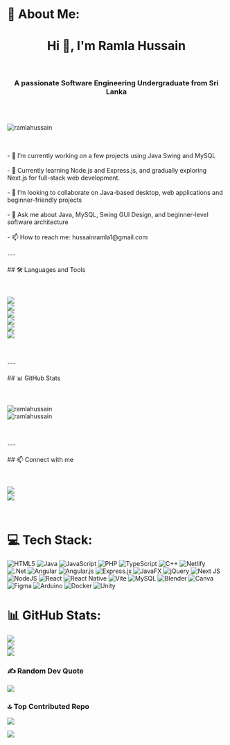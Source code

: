 # 💫 About Me:
<h1 align="center">Hi 👋, I'm Ramla Hussain</h1><br><h3 align="center">A passionate Software Engineering Undergraduate from Sri Lanka</h3><br><br><p align="left"> <img src="https://komarev.com/ghpvc/?username=ramlahussain&label=Profile%20views&color=0e75b6&style=flat" alt="ramlahussain" /> </p><br><br>- 🔭 I’m currently working on a few projects using Java Swing and MySQL<br><br>- 🌱 Currently learning Node.js and Express.js, and gradually exploring Next.js for full-stack web development.<br><br>- 👯 I’m looking to collaborate on Java-based desktop, web applications and beginner-friendly projects<br><br>- 💬 Ask me about Java, MySQL, Swing GUI Design, and beginner-level software architecture<br><br>- 📫 How to reach me: hussainramla1@gmail.com<br><br>---<br><br>## 🛠️ Languages and Tools<br><br><p align="left"><br>  <img src="https://img.shields.io/badge/Java-ED8B00?style=for-the-badge&logo=java&logoColor=white"/><br>  <img src="https://img.shields.io/badge/MySQL-4479A1?style=for-the-badge&logo=mysql&logoColor=white"/><br>  <img src="https://img.shields.io/badge/Java Swing-007396?style=for-the-badge&logo=java&logoColor=white"/><br>  <img src="https://img.shields.io/badge/Node.js-339933?style=for-the-badge&logo=nodedotjs&logoColor=white"/><br>  <img src="https://img.shields.io/badge/Express.js-000000?style=for-the-badge&logo=express&logoColor=white"/><br>  <img src="https://img.shields.io/badge/Next.js-000000?style=for-the-badge&logo=nextdotjs&logoColor=white"/><br></p><br><br>---<br><br>## 📊 GitHub Stats<br><br><p align="left"><br>  <img src="https://github-readme-stats.vercel.app/api?username=ramlahussain&show_icons=true&locale=en" alt="ramlahussain" /><br>  <img src="https://github-readme-streak-stats.herokuapp.com/?user=ramlahussain&" alt="ramlahussain" /><br></p><br><br>---<br><br>## 📫 Connect with me<br><br><p align="left"><br>  <a href="https://linkedin.com/in/ramlahussain" target="blank"><img src="https://img.shields.io/badge/LinkedIn-blue?style=flat-square&logo=linkedin"></a><br>  <a href="mailto:ramla.dev@gmail.com"><img src="https://img.shields.io/badge/Gmail-red?style=flat-square&logo=gmail"></a><br></p><br>

# 💻 Tech Stack:
![HTML5](https://img.shields.io/badge/html5-%23E34F26.svg?style=for-the-badge&logo=html5&logoColor=white) ![Java](https://img.shields.io/badge/java-%23ED8B00.svg?style=for-the-badge&logo=openjdk&logoColor=white) ![JavaScript](https://img.shields.io/badge/javascript-%23323330.svg?style=for-the-badge&logo=javascript&logoColor=%23F7DF1E) ![PHP](https://img.shields.io/badge/php-%23777BB4.svg?style=for-the-badge&logo=php&logoColor=white) ![TypeScript](https://img.shields.io/badge/typescript-%23007ACC.svg?style=for-the-badge&logo=typescript&logoColor=white) ![C++](https://img.shields.io/badge/c++-%2300599C.svg?style=for-the-badge&logo=c%2B%2B&logoColor=white) ![Netlify](https://img.shields.io/badge/netlify-%23000000.svg?style=for-the-badge&logo=netlify&logoColor=#00C7B7) ![.Net](https://img.shields.io/badge/.NET-5C2D91?style=for-the-badge&logo=.net&logoColor=white) ![Angular](https://img.shields.io/badge/angular-%23DD0031.svg?style=for-the-badge&logo=angular&logoColor=white) ![Angular.js](https://img.shields.io/badge/angular.js-%23E23237.svg?style=for-the-badge&logo=angularjs&logoColor=white) ![Express.js](https://img.shields.io/badge/express.js-%23404d59.svg?style=for-the-badge&logo=express&logoColor=%2361DAFB) ![JavaFX](https://img.shields.io/badge/javafx-%23FF0000.svg?style=for-the-badge&logo=javafx&logoColor=white) ![jQuery](https://img.shields.io/badge/jquery-%230769AD.svg?style=for-the-badge&logo=jquery&logoColor=white) ![Next JS](https://img.shields.io/badge/Next-black?style=for-the-badge&logo=next.js&logoColor=white) ![NodeJS](https://img.shields.io/badge/node.js-6DA55F?style=for-the-badge&logo=node.js&logoColor=white) ![React](https://img.shields.io/badge/react-%2320232a.svg?style=for-the-badge&logo=react&logoColor=%2361DAFB) ![React Native](https://img.shields.io/badge/react_native-%2320232a.svg?style=for-the-badge&logo=react&logoColor=%2361DAFB) ![Vite](https://img.shields.io/badge/vite-%23646CFF.svg?style=for-the-badge&logo=vite&logoColor=white) ![MySQL](https://img.shields.io/badge/mysql-4479A1.svg?style=for-the-badge&logo=mysql&logoColor=white) ![Blender](https://img.shields.io/badge/blender-%23F5792A.svg?style=for-the-badge&logo=blender&logoColor=white) ![Canva](https://img.shields.io/badge/Canva-%2300C4CC.svg?style=for-the-badge&logo=Canva&logoColor=white) ![Figma](https://img.shields.io/badge/figma-%23F24E1E.svg?style=for-the-badge&logo=figma&logoColor=white) ![Arduino](https://img.shields.io/badge/-Arduino-00979D?style=for-the-badge&logo=Arduino&logoColor=white) ![Docker](https://img.shields.io/badge/docker-%230db7ed.svg?style=for-the-badge&logo=docker&logoColor=white) ![Unity](https://img.shields.io/badge/unity-%23000000.svg?style=for-the-badge&logo=unity&logoColor=white)
# 📊 GitHub Stats:
![](https://github-readme-stats.vercel.app/api?username=RamlaHussain458&theme=dark&hide_border=false&include_all_commits=false&count_private=false)<br/>
![](https://nirzak-streak-stats.vercel.app/?user=RamlaHussain458&theme=dark&hide_border=false)<br/>
![](https://github-readme-stats.vercel.app/api/top-langs/?username=RamlaHussain458&theme=dark&hide_border=false&include_all_commits=false&count_private=false&layout=compact)

### ✍️ Random Dev Quote
![](https://quotes-github-readme.vercel.app/api?type=horizontal&theme=radical)

### 🔝 Top Contributed Repo
![](https://github-contributor-stats.vercel.app/api?username=RamlaHussain458&limit=5&theme=dark&combine_all_yearly_contributions=true)

[![](https://visitcount.itsvg.in/api?id=RamlaHussain458&icon=0&color=0)](https://visitcount.itsvg.in)

<!-- Proudly created with GPRM ( https://gprm.itsvg.in ) -->

